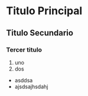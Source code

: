 # Titulo Principal

## Titulo Secundario

### Tercer titulo

1. uno
2. dos

- asddsa
- ajsdsajhsdahj

